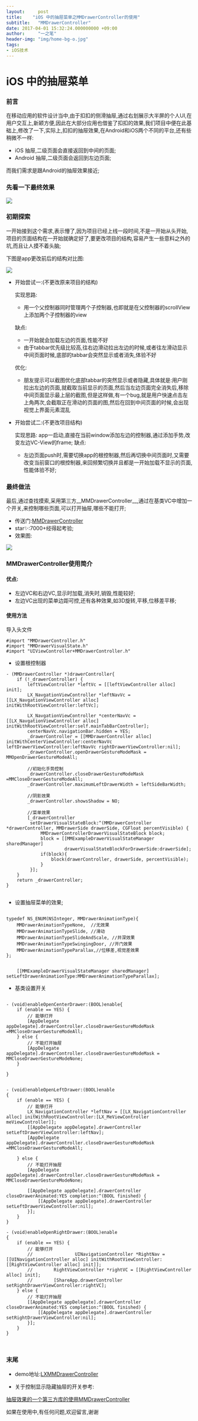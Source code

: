 ```yaml
---
layout:     post
title:    "iOS 中的抽屉菜单之MMDrawerController的使用"
subtitle:   "MMDrawerController"
date: 2017-04-01 15:32:24.000000000 +09:00
author:     "一之笔"
header-img: "img/home-bg-o.jpg"
tags:
- iOS技术
---
```




# iOS 中的抽屉菜单

### 前言
在移动应用的软件设计当中,由于扣扣的侧滑抽屉,通过右划展示大半屏的个人UI,在用户交互上,新颖方便,因此在大部分应用也借鉴了扣扣的效果,我们项目中便在此基础上,修改了一下,实际上,扣扣的抽屉效果,在Android和iOS两个不同的平台,还有些稍微不一样:

* iOS 抽屉,二级页面会直接返回到中间的页面;
* Android 抽屉,二级页面会返回到左边页面;

而我们需求是跟Android的抽屉效果接近;

### 先看一下最终效果

![](http://yizhibi.6chemical.com/ceahuchouti.gif)

### 初期探索

一开始接到这个需求,表示懵了,因为项目已经上线一段时间,不是一开始从头开始,项目的页面结构在一开始就确定好了,要更改项目的结构,容易产生一些意料之外的坑,而且让人摸不着头脑;

下图是app更改前后的结构对比图:

![](http://yizhibi.6chemical.com/chouti.png?imageMogr2/thumbnail/1000x400)

* 开始尝试一:(不更改原来项目的结构)
   
    实现思路:
	* 用一个父控制器同时管理两个子控制器,也即就是在父控制器的scrollView上添加两个子控制器的view
   	
   	缺点:
   	* 一开始就会加载左边的页面,性能不好
   	* 由于tabbar优先级比较高,往右边滑动拉出左边的时候,或者往左滑动显示中间页面时候,底部的tabbar会突然显示或者消失,体验不好
 
  优化:
  	 * 朋友提示可以截图优化底部tabbar的突然显示或者隐藏,具体就是:用户刚拉出左边的页面,就截取当前显示的页面,然后当左边页面完全消失后,移除中间页面显示最上层的截图,但是这样做,有一个bug,就是用户快速点击左上角两次,会截取正在滑动的页面的图,然后在回到中间页面的时候,会出现视觉上界面元素混乱
	
* 开始尝试二:(不更改项目结构)

	实现思路:
	app一启动,直接在当前window添加左边的控制器,通过添加手势,改变左边VC-View的frame;
	缺点:
	* 左边页面push时,需要切换app的根控制器,然后再切换中间页面时,又需要改变当前窗口的根控制器,来回频繁切换并且都是一开始加载不显示的页面,性能体验不好;
	
### 最终做法

最后,通过查找摸索,采用第三方__MMDrawerController__,通过在基类VC中增加一个开关,来控制哪些页面,可以打开抽屉,哪些不能打开;

* 传送门:[MMDrawerController](https://github.com/mutualmobile/MMDrawerController)
* star✨:7000+经得起考验;
* 效果图:

![](http://yizhibi.6chemical.com/1649244b7-2.gif)

### MMDrawerController使用简介

#### 优点: 

* 左边VC和右边VC,显示时加载,消失时,销毁,性能较好;
* 左边VC出现的菜单边距可控,还有各种效果,如3D旋转,平移,位移差平移;

#### 使用方法

导入头文件

```
#import "MMDrawerController.h"
#import "MMDrawerVisualState.h"
#import "UIViewController+MMDrawerController.h"
```

* 设置根控制器

```
- (MMDrawerController *)drawerController{
    if (!_drawerController) {
        leftViewController *leftVc = [[leftViewController alloc] init];
        LX_NavgationViewController *leftNavVc = [[LX_NavgationViewController alloc] initWithRootViewController:leftVc];
        
        LX_NavgationViewController *centerNavVc = [[LX_NavgationViewController alloc] initWithRootViewController:self.mainTabBarController];
        centerNavVc.navigationBar.hidden = YES;
        _drawerController = [[MMDrawerController alloc] initWithCenterViewController:centerNavVc leftDrawerViewController:leftNavVc rightDrawerViewController:nil];
        _drawerController.openDrawerGestureModeMask = MMOpenDrawerGestureModeAll;
        
        //初始化手势控制
        _drawerController.closeDrawerGestureModeMask =MMCloseDrawerGestureModeAll;
        _drawerController.maximumLeftDrawerWidth = leftSideBarWidth;
        
        //阴影效果
        _drawerController.showsShadow = NO;
        
        //菜单效果
        [_drawerController
         setDrawerVisualStateBlock:^(MMDrawerController *drawerController, MMDrawerSide drawerSide, CGFloat percentVisible) {
             MMDrawerControllerDrawerVisualStateBlock block;
             block = [[MMExampleDrawerVisualStateManager sharedManager]
                      drawerVisualStateBlockForDrawerSide:drawerSide];
             if(block){
                 block(drawerController, drawerSide, percentVisible);
             }
         }];
    }
    return _drawerController;
}


```

* 设置抽屉菜单的效果;




```

typedef NS_ENUM(NSInteger, MMDrawerAnimationType){
    MMDrawerAnimationTypeNone,  //无效果
    MMDrawerAnimationTypeSlide, //滑动
    MMDrawerAnimationTypeSlideAndScale, //井深效果
    MMDrawerAnimationTypeSwingingDoor, //开门效果
    MMDrawerAnimationTypeParallax,//位移差,视觉差效果
};

   
    [[MMExampleDrawerVisualStateManager sharedManager] setLeftDrawerAnimationType:MMDrawerAnimationTypeParallax];

```

* 基类设置开关 

```

- (void)enableOpenCenterDrawer:(BOOL)enable{
    if (enable == YES) {
        // 能够打开
        [AppDelegate appDelegate].drawerController.closeDrawerGestureModeMask =MMCloseDrawerGestureModeAll;
    } else {
        // 不能打开抽屉
        [AppDelegate appDelegate].drawerController.closeDrawerGestureModeMask = MMCloseDrawerGestureModeNone;
    }
    
}


- (void)enableOpenLeftDrawer:(BOOL)enable
{
    if (enable == YES) {
        // 能够打开
        LX_NavigationController *leftNav = [[LX_NavigationController alloc] initWithRootViewController:[LX_MeViewController meViewController]];
        [[AppDelegate appDelegate].drawerController setLeftDrawerViewController:leftNav];
        [AppDelegate appDelegate].drawerController.closeDrawerGestureModeMask =MMCloseDrawerGestureModeAll;

    } else {
        // 不能打开抽屉
        [AppDelegate appDelegate].drawerController.closeDrawerGestureModeMask = MMCloseDrawerGestureModeNone;

        [[AppDelegate appDelegate].drawerController closeDrawerAnimated:YES completion:^(BOOL finished) {
            [[AppDelegate appDelegate].drawerController setLeftDrawerViewController:nil];
        }];
    }
}

- (void)enableOpenRightDrawer:(BOOL)enable
{
    if (enable == YES) {
        // 能够打开
        //                UINavigationController *RightNav = [[UINavigationController alloc] initWithRootViewController:[[RightViewController alloc] init]];
        //        RightViewController *rightVC = [[RightViewController alloc] init];
        //        [ShareApp.drawerController setRightDrawerViewController:rightVC];
    } else {
        // 不能打开抽屉
        [[AppDelegate appDelegate].drawerController closeDrawerAnimated:YES completion:^(BOOL finished) {
            [[AppDelegate appDelegate].drawerController setRightDrawerViewController:nil];
        }];
    }
}



```

### 末尾

* demo地址:[LXMMDrawerController](https://github.com/lucyios/LXMMDrawerController)

* 关于控制显示隐藏抽屉的开关参考:

[抽屉效果的一个第三方库的使用MMDrawerController](http://www.jianshu.com/p/573aeb157754)

如果在使用中,有任何问题,欢迎留言,谢谢
